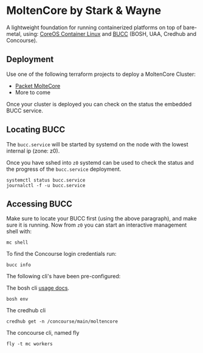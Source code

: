 # MoltenCore by Stark & Wayne
A lightweight foundation for running containerized platforms on top of bare-metal,
using: [CoreOS Container Linux](https://coreos.com/why/) and
[BUCC](https://github.com/starkandwayne/bucc) (BOSH, UAA, Credhub and Concourse).

## Deployment
Use one of the following terraform projects to deploy a MoltenCore Cluster:

- [Packet MolteCore](https://github.com/starkandwayne/packet-molten-core)
- More to come

Once your cluster is deployed you can check on the status the embedded BUCC service.

## Locating BUCC
The `bucc.service` will be started by systemd on the node with the lowest
internal ip (zone: z0).

Once you have sshed into `z0` systemd can be used to check the status and the
progress of the `bucc.service` deployment.

```
systemctl status bucc.service
journalctl -f -u bucc.service
```

## Accessing BUCC
Make sure to locate your BUCC first (using the above paragraph), and make sure
it is running. Now from `z0` you can start an interactive management shell with:

```
mc shell
```

To find the Concourse login credentials run:

```
bucc info
```

The following cli's have been pre-configured:

The bosh cli [usage docs](https://bosh.io/docs/cli-v2/).
```
bosh env
```

The credhub cli
```
credhub get -n /concourse/main/moltencore
```

The concourse cli, named fly
```
fly -t mc workers
```
